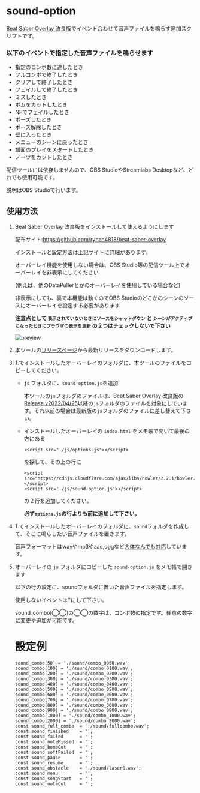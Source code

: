 # sound-option

[Beat Saber Overlay 改良版](https://github.com/rynan4818/beat-saber-overlay)でイベント合わせて音声ファイルを鳴らす追加スクリプトです。

### 以下のイベントで指定した音声ファイルを鳴らせます
- 指定のコンボ数に達したとき
- フルコンボで終了したとき
- クリアして終了したとき
- フェイルして終了したとき
- ミスしたとき
- ボムをカットしたとき
- NFでフェイルしたとき
- ポーズしたとき
- ポーズ解除したとき
- 壁に入ったとき
- メニューのシーンに戻ったとき
- 譜面のプレイをスタートしたとき
- ノーツをカットしたとき

配信ツールには依存しませんので、OBS StudioやStreamlabs Desktopなど、どれでも使用可能です。

説明はOBS Studioで行います。

## 使用方法

 1. Beat Saber Overlay 改良版をインストールして使えるようにします
 
    配布サイト:https://github.com/rynan4818/beat-saber-overlay

    インストールと設定方法は上記サイトに詳細があります。
    
    オーバーレイ機能を使用しない場合は、OBS Studio等の配信ツール上でオーバーレイを非表示にしてください

    (例えば、他のDataPullerとかのオーバーレイを使用している場合など)
    
    非表示にしても、裏で本機能は動くのでOBS Studioのどこかのシーンのソースにオーバーレイを設定する必要があります

    **注意点として `表示されていないときにソースをシャットダウン` と `シーンがアクティブになったときにブラウザの表示を更新` の２つはチェックしないで下さい**

    ![preview](https://rynan4818.github.io/obs-control2.png)
        
 2. 本ツールの[リリースページ](https://github.com/rynan4818/sound-option/releases)から最新リリースをダウンロードします。

 3. 1.でインストールしたオーバーレイのフォルダに、本ツールのファイルをコピーしてください。

    - `js` フォルダに、`sound-option.js`を追加
    
      本ツールの`js`フォルダのファイルは、Beat Saber Overlay 改良版の[Release v2022/04/25](https://github.com/rynan4818/beat-saber-overlay/releases/tag/v2022%2F04%2F25)以降の`js`フォルダのファイルを対象にしています。それ以前の場合は最新版の`js`フォルダのファイルに差し替えて下さい。
    
    - インストールしたオーバーレイの `index.html` をメモ帳で開いて最後の方にある

          <script src="./js/options.js"></script>

      を探して、その上の行に

          <script src="https://cdnjs.cloudflare.com/ajax/libs/howler/2.2.1/howler.js"></script>
          <script src='./js/sound-option.js'></script>

      の２行を追加してください。
      
      **必ず`options.js`の行よりも前に追加して下さい。**

 4. 1.でインストールしたオーバーレイのフォルダに、`sound`フォルダを作成して、そこに鳴らしたい音声ファイルを置きます。
 
    音声フォーマットはwavやmp3やaac,oggなど[大体なんでも対応](https://howlerjs.com/)しています。
 
 5. オーバーレイの `js` フォルダにコピーした `sound-option.js` をメモ帳で開きます

    以下の行の設定に、soundフォルダに置いた音声ファイルを指定します。
    
    使用しないイベントは''にして下さい。

    sound_combo[◯◯]の◯◯の数字は、コンボ数の指定です。任意の数字に変更や追加が可能です。

    # 設定例

        sound_combo[50] = './sound/combo_0050.wav';
        sound_combo[100] = './sound/combo_0100.wav';
        sound_combo[200] = './sound/combo_0200.wav';
        sound_combo[300] = './sound/combo_0300.wav';
        sound_combo[400] = './sound/combo_0400.wav';
        sound_combo[500] = './sound/combo_0500.wav';
        sound_combo[600] = './sound/combo_0600.wav';
        sound_combo[700] = './sound/combo_0700.wav';
        sound_combo[800] = './sound/combo_0800.wav';
        sound_combo[900] = './sound/combo_0900.wav';
        sound_combo[1000] = './sound/combo_1000.wav';
        sound_combo[2000] = './sound/combo_2000.wav';
        const sound_full_combo  = './sound/fullcombo.wav';
        const sound_finished    = '';
        const sound_failed      = '';
        const sound_noteMissed  = '';
        const sound_bombCut     = '';
        const sound_softFailed  = '';
        const sound_pause       = '';
        const sound_resume      = '';
        const sound_obstacle    = './sound/laser6.wav';
        const sound_menu        = '';
        const sound_songStart   = '';
        const sound_noteCut     = '';
